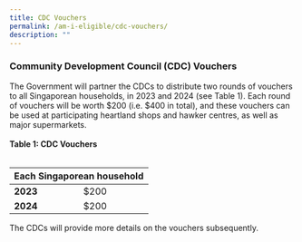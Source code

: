 ```yaml
---
title: CDC Vouchers
permalink: /am-i-eligible/cdc-vouchers/
description: ""
---
```

### Community Development Council (CDC) Vouchers ###

The Government will partner the CDCs to distribute two rounds of vouchers to all Singaporean households, in 2023 and 2024 (see Table 1). Each round of vouchers will be worth $200 (i.e. $400 in total), and these vouchers can be used at participating heartland shops and hawker centres, as well as major supermarkets. <br><br>
**Table 1: CDC Vouchers**<br><br>
<table>
<thead>
  <tr>
    <th colspan="2" style="text-align:center; vertical-align:middle"><b>Each Singaporean household</b></th>
  </tr>
</thead>
<tbody>
  <tr>
    <td><b>2023</b></td>
    <td>$200</td>
  </tr>
  <tr>
    <td><b>2024</b></td>
    <td>$200</td>
	</tr><tr></tr>
</tbody>
</table>


 The CDCs will provide more details on the vouchers subsequently.